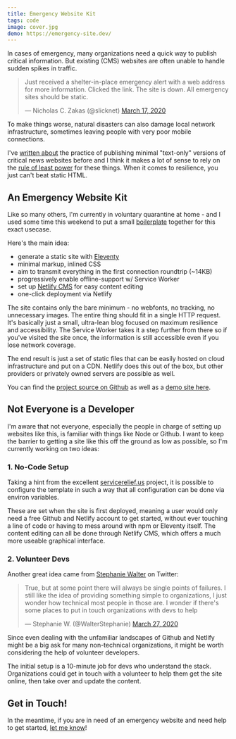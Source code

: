 ```yaml
---
title: Emergency Website Kit
tags: code
image: cover.jpg
demo: https://emergency-site.dev/
---
```


In cases of emergency, many organizations need a quick way to publish critical information. But existing (CMS) websites are often unable to handle sudden spikes in traffic.

<blockquote class="twitter-tweet"><p lang="en" dir="ltr">Just received a shelter-in-place emergency alert with a web address for more information. Clicked the link. The site is down. All emergency sites should be static.</p>&mdash; Nicholas C. Zakas (@slicknet) <a href="https://twitter.com/slicknet/status/1239972949819404291?ref_src=twsrc%5Etfw">March 17, 2020</a></blockquote>

To make things worse, natural disasters can also damage local network infrastructure, sometimes leaving people with very poor mobile connections.

I've [written about](/blog/hurricane-web/) the practice of publishing minimal "text-only" versions of critical news websites before and I think it makes a lot of sense to rely on the [rule of least power](https://en.wikipedia.org/wiki/Rule_of_least_power) for these things. When it comes to resilience, you just can't beat static HTML.

## An Emergency Website Kit

Like so many others, I'm currently in voluntary quarantine at home - and I used some time this weekend to put a small [boilerplate](https://github.com/maxboeck/emergency-site) together for this exact usecase.

Here's the main idea:  

* generate a static site with [Eleventy](https://11ty.dev)
* minimal markup, inlined CSS
* aim to transmit everything in the first connection roundtrip (~14KB)
* progressively enable offline-support w/ Service Worker
* set up [Netlify CMS](https://www.netlifycms.org/) for easy content editing
* one-click deployment via Netlify

The site contains only the bare minimum - no webfonts, no tracking, no unnecessary images. The entire thing should fit in a single HTTP request. It's basically just a small, ultra-lean blog focused on maximum resilience and accessibility. The Service Worker takes it a step further from there so if you've visited the site once, the information is still accessible even if you lose network coverage.

The end result is just a set of static files that can be easily hosted on cloud infrastructure and put on a CDN. Netlify does this out of the box, but other providers or privately owned servers are possible as well.

You can find the [project source on Github](https://github.com/maxboeck/emergency-site) as well as a [demo site here](https://emergency-site.dev/).

## Not Everyone is a Developer

I'm aware that not everyone, especially the people in charge of setting up websites like this, is familiar with things like Node or Github. I want to keep the barrier to getting a site like this off the ground as low as possible, so I'm currently working on two ideas:

### 1. No-Code Setup

Taking a hint from the excellent [servicerelief.us](https://www.servicerelief.us/start) project, it is possible to configure the template in such a way that all configuration can be done via environ variables.

These are set when the site is first deployed, meaning a user would only need a free Github and Netlify account to get started, without ever touching a line of code or having to mess around with npm or Eleventy itself. The content editing can all be done through Netlify CMS, which offers a much more useable graphical interface.

### 2. Volunteer Devs

Another great idea came from [Stephanie Walter](https://stephaniewalter.design/) on Twitter:

<blockquote class="twitter-tweet"><p lang="en" dir="ltr">True, but at some point there will always be single points of failures. I still like the idea of providing something simple to organizations, I just wonder how technical most people in those are. I wonder if there&#39;s some places to put in touch organizations with devs to help</p>&mdash; Stephanie W. (@WalterStephanie) <a href="https://twitter.com/WalterStephanie/status/1243516998790889473?ref_src=twsrc%5Etfw">March 27, 2020</a></blockquote>

Since even dealing with the unfamiliar landscapes of Github and Netlify might be a big ask for many non-technical organizations, it might be worth considering the help of volunteer developers.

The initial setup is a 10-minute job for devs who understand the stack. Organizations could get in touch with a volunteer to help them get the site online, then take over and update the content.

## Get in Touch!

In the meantime, if you are in need of an emergency website and need help to get started, [let me know](mailto:hello@mxb.dev)!

